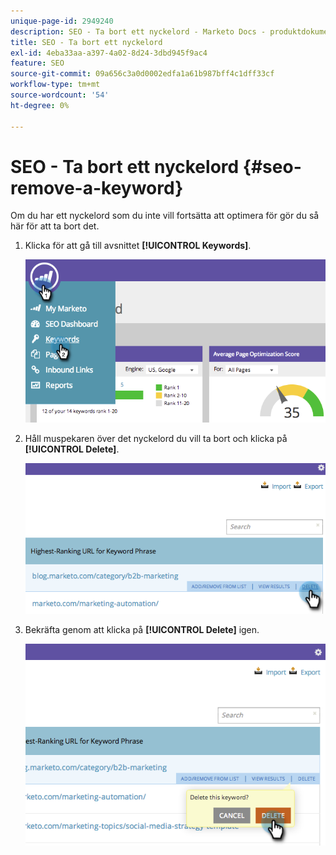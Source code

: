 ```yaml
---
unique-page-id: 2949240
description: SEO - Ta bort ett nyckelord - Marketo Docs - produktdokumentation
title: SEO - Ta bort ett nyckelord
exl-id: 4eba33aa-a397-4a02-8d24-3dbd945f9ac4
feature: SEO
source-git-commit: 09a656c3a0d0002edfa1a61b987bff4c1dff33cf
workflow-type: tm+mt
source-wordcount: '54'
ht-degree: 0%

---
```


# SEO - Ta bort ett nyckelord {#seo-remove-a-keyword}

Om du har ett nyckelord som du inte vill fortsätta att optimera för gör du så här för att ta bort det.

1. Klicka för att gå till avsnittet **[!UICONTROL Keywords]**.

   ![](assets/image2014-9-18-13-3a35-3a52.png)

1. Håll muspekaren över det nyckelord du vill ta bort och klicka på **[!UICONTROL Delete]**.

   ![](assets/image2014-9-18-13-3a36-3a6.png)

1. Bekräfta genom att klicka på **[!UICONTROL Delete]** igen.

   ![](assets/image2014-9-18-13-3a36-3a11.png)
